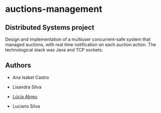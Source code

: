 # auctions-management
## Distributed Systems project

Design and implementation of a multiuser concurrent-safe system that managed auctions, with real time notification on each auction action. The technological stack was Java and TCP sockets.

## Authors

* Ana Isabel Castro

* Lisandra Silva

* [Lúcia Abreu](https://github.com/LMVDA)

* Luciano	Silva
